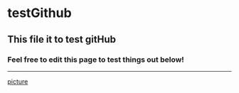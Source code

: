 # testGithub
## This file it to test gitHub
### Feel free to edit this page to test things out below!
----------------------------------------------------------
[picture](www.google)
